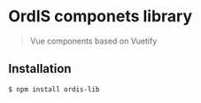 # OrdIS componets library

> Vue components based on Vuetify

## Installation

```bash
$ npm install ordis-lib

```
